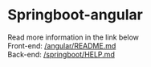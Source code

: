 # Springboot-angular
Read more information in the link below<br>
Front-end: <a href="angular/README.md">/angular/README.md</a><br>
Back-end: <a href="/springboot/HELP.md">/springboot/HELP.md</a>
